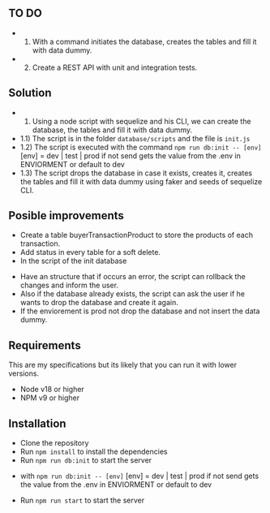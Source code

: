 ## TO DO ##
- 1) With a command initiates the database, creates the tables and fill it with data dummy.
- 2) Create a REST API with unit and integration tests.

## Solution ##
- 1) Using a node script with sequelize and his CLI, we can create the database, the tables and fill it with data dummy.
- 1.1) The script is in the folder `database/scripts` and the file is `init.js`
- 1.2) The script is executed with the command `npm run db:init -- [env]` [env] = dev | test | prod if not send gets the value from the .env in ENVIORMENT or default to dev
- 1.3) The script drops the database in case it exists, creates it, creates the tables and fill it with data dummy using faker and seeds of sequelize CLI.

## Posible improvements ##
- Create a table buyerTransactionProduct to store the products of each transaction.
- Add status in every table for a soft delete.
- In the script of the init database
* Have an structure that if occurs an error, the script can rollback the changes and inform the user. 
* Also if the database already exists, the script can ask the user if he wants to drop the database and create it again.
* If the enviorement is prod not drop the database and not insert the data dummy.

## Requirements ##
This are my specifications but its likely that you can run it with lower versions.
- Node v18 or higher
- NPM v9 or higher

## Installation ##
- Clone the repository
- Run `npm install` to install the dependencies
- Run `npm run db:init` to start the server
*   with `npm run db:init -- [env]` [env] = dev | test | prod if not send gets the value from the .env in ENVIORMENT or default to dev
- Run `npm run start` to start the server

